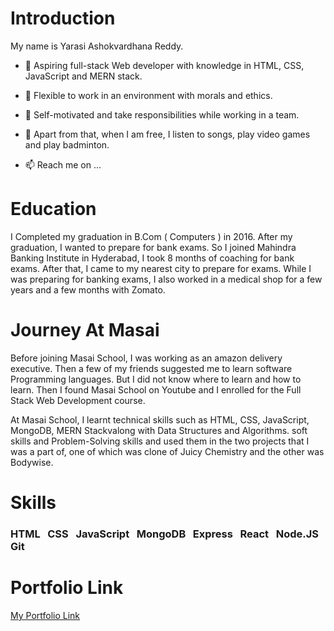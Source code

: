 # Introduction
My name is Yarasi Ashokvardhana Reddy. 

- 🌱 Aspiring full-stack Web developer with knowledge in
  HTML, CSS, JavaScript and MERN stack.

- 👀 Flexible to work
  in an environment with morals and ethics.

- 💞️ Self-motivated
  and take responsibilities while working in a team.

- 👀 Apart from that, when I am free, I listen to songs, play video    games and play badminton.

- 📫 Reach me on ...



# Education

I Completed my graduation in B.Com ( Computers ) in 2016. After my graduation, I wanted to prepare for bank exams. So I joined Mahindra Banking Institute in Hyderabad, I took 8 months of coaching for bank exams. After that, I came to my nearest city to prepare for exams. While I was preparing for banking exams, I also worked in a medical shop for a few years and a few months with Zomato.


# Journey At Masai


Before joining Masai School, I was working as an amazon delivery executive. Then a few of my friends suggested me to learn software Programming languages. But I did not know where to learn and how to learn. Then I found Masai School on Youtube and I enrolled for the Full Stack Web Development course.

At Masai School, I learnt technical skills such as HTML, CSS, JavaScript, MongoDB, MERN Stackvalong with Data Structures and Algorithms. soft skills and Problem-Solving skills and used them in the two projects that I was a part of, one of which was clone of Juicy Chemistry and the other was Bodywise.

# Skills

### HTML &nbsp; CSS &nbsp; JavaScript &nbsp; MongoDB &nbsp; Express &nbsp; React &nbsp; Node.JS &nbsp; Git &nbsp;

# Portfolio Link
[My Portfolio Link ](https://ashokvardhanreddy-portfolio.netlify.app/)
